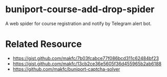 # buniport-course-add-drop-spider
A web spider for course registration and notify by Telegram alert bot.

# Related Resource
* https://gist.github.com/makfc/7b03fcabce77f086bcd311c62484bf23
* https://gist.github.com/makfc/13cb2ce36e5605f36d455965b2ab6188
* https://github.com/makfc/buniport-captcha-solver
